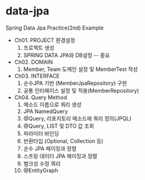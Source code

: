 # data-jpa
Spring Data Jpa Practice(2nd) Example
+ Ch01. PROJECT 환경설정
    1. 프로젝트 생성
    2. SPRING DATA JPA와 DB설정 -- 중요
+ Ch02. DOMAIN
    1. Member, Team 도메인 설정 및 MemberTest 작성
+ Ch03. INTERFACE
    1. 순수JPA 기반 (MemberJpaRepository) 구현
    2. 공통 인터페이스 설정 및 적용(MemberRepository)
+ Ch04. Query Method
    1. 메소드 이름으로 쿼리 생성
    2. JPA NamedQuery
    3. @Query, 리포지토리 메소드에 쿼리 정의(JPQL)
    4. @Query, LIST 및 DTO 값 조회
    5. 파라미터 바인딩
    6. 반환타입 (Optional, Collection 등)
    7. 순수 JPA 페이징과 정렬
    8. 스프링 데이터 JPA 페이징과 정렬
    9. 벌크성 수정 쿼리
    10. @EntityGraph
